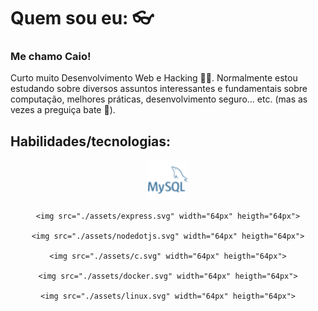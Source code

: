 # Quem sou eu: 👓

### Me chamo **Caio**!

Curto muito Desenvolvimento Web e Hacking 👨‍💻. Normalmente estou estudando sobre diversos assuntos interessantes e fundamentais sobre computação, melhores práticas, desenvolvimento seguro... etc. (mas as vezes a preguiça bate 🦥).

## Habilidades/tecnologias:

<div align="center">
    <img src="./assets/mysql.svg" width="64px" heigth="64px">

    <img src="./assets/express.svg" width="64px" heigth="64px">

    <img src="./assets/nodedotjs.svg" width="64px" heigth="64px">

    <img src="./assets/c.svg" width="64px" heigth="64px">

    <img src="./assets/docker.svg" width="64px" heigth="64px">

    <img src="./assets/linux.svg" width="64px" heigth="64px">

    
</div>
